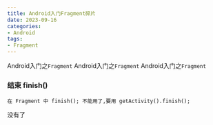 ```yaml
---
title: Android入门Fragment碎片
date: 2023-09-16
categories: 
- Android
tags:
- Fragment
---
```

Android入门之`Fragment`
Android入门之`Fragment`
Android入门之`Fragment`

<!-- more -->

### 结束 finish()

```wiki
在 Fragment 中 finish(); 不能用了,要用 getActivity().finish();
```





没有了























